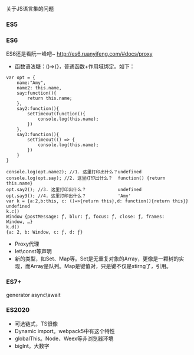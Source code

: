 <!--
 * @Author: 星啸(陈远宏)
 * @Date: 2020-12-15 14:32:55
 * @LastEditTime: 2020-12-24 00:14:12
 * @LastEditors: 星啸(陈远宏)
 * @Description: 
 * @FilePath: /my-git-book/frontEnd/javascript.md
-->
关于JS语言集的问题

### ES5

### ES6
ES6还是看阮一峰吧~ http://es6.ruanyifeng.com/#docs/proxy
- 函数语法糖：()=>{}，普通函数+作用域绑定。如下：
```
var opt = {
    name:"Amy",
    name2: this.name,
    say:function(){
        return this.name;
    },
    say2:function(){
        setTimeout(function(){
            console.log(this.name);
        })
    },
    say3:function(){
        setTimeout(() => {
            console.log(this.name);
        })
    }
}

console.log(opt.name2); //1. 这里打印出什么？undefined
console.log(opt.say); //2. 这里打印出什么？  function() {return this.name}
opt.say2(); //3. 这里打印出什么？			 undefined
opt.say3(); //4. 这里打印出什么？			 'Amy'
var k = {a:2,b:this, c: ()=>{return this},d: function(){return this}}
undefined
k.c()
Window {postMessage: ƒ, blur: ƒ, focus: ƒ, close: ƒ, frames: Window, …}
k.d()
{a: 2, b: Window, c: ƒ, d: ƒ}
```

- Proxy代理
- let\const等声明
- 新的类型，如Set、Map等。Set是无重复对象的Array，更像是一颗树的实现，而Array是队列。Map是键值对，只是键不仅是stirng了，引用。


### ES7+
generator
async\await

### ES2020
- 可选链式，TS很像
- Dynamic import。webpack5中有这个特性
- globalThis。Node、Weex等非浏览器环境
- bigInt。大数字